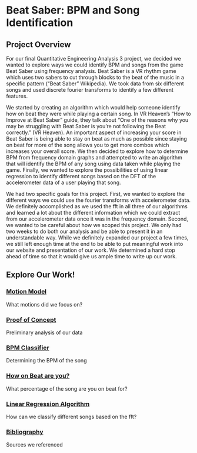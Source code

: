 # Beat Saber: BPM and Song Identification

## Project Overview
For our final Quantitative Engineering Analysis 3 project, we decided we wanted to explore ways we could identify BPM and songs from the game Beat Saber using frequency analysis. Beat Saber is a VR rhythm game which uses two sabers to cut through blocks to the beat of the music in a specific pattern (“Beat Saber” Wikipedia). We took data from six different songs and used discrete fourier transforms to identify a few different features.

We started by creating an algorithm which would help someone identify how on beat they were while playing a certain song. In VR Heaven’s “How to Improve at Beat Saber” guide, they talk about “One of the reasons why you may be struggling with Beat Saber is you’re not following the Beat correctly.” (VR Heaven). An important aspect of increasing your score in Beat Saber is being able to stay on beat as much as possible since staying on beat for more of the song allows you to get more combos which increases your overall score. We then decided to explore how to determine BPM from frequency domain graphs and attempted to write an algorithm that will identify the BPM of any song using data taken while playing the game. Finally, we wanted to explore the possibilities of using linear regression to identify different songs based on the DFT of the accelerometer data of a user playing that song. 

We had two specific goals for this project. First, we wanted to explore the different ways we could use the fourier transforms with accelerometer data. We definitely accomplished as we used the fft in all three of our algorithms and learned a lot about the different information which we could extract from our accelerometer data once it was in the frequency domain. Second, we wanted to be careful about how we scoped this project. We only had two weeks to do both our analysis and be able to present it in an understandable way. While we definitely expanded our project a few times, we still left enough time at the end to be able to put meaningful work into our website and presentation of our work. We determined a hard stop ahead of time so that it would give us ample time to write up our work.

## Explore Our Work!

### [Motion Model](motion-model.md)
What motions did we focus on?

### [Proof of Concept](motion-model.md#proof-of-concept)
Preliminary analysis of our data

### [BPM Classifier](bpm-classification.md)
Determining the BPM of the song

### [How on Beat are you?](how-on-beat-are-you.md)
What percentage of the song are you on beat for?

### [Linear Regression Algorithm](linear-regression-algorithm.md)
How can we classify different songs based on the fft?

### [Bibliography](bibliography.md)
Sources we referenced
